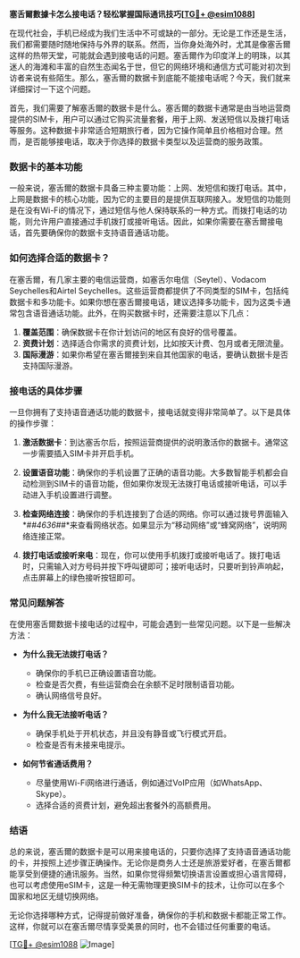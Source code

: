 **塞舌爾數據卡怎么接电话？轻松掌握国际通讯技巧[[TG💪+ @esim1088](https://t.me/s/esim1088)]**

在现代社会，手机已经成为我们生活中不可或缺的一部分。无论是工作还是生活，我们都需要随时随地保持与外界的联系。然而，当你身处海外时，尤其是像塞舌爾这样的热带天堂，可能就会遇到接电话的问题。塞舌爾作为印度洋上的明珠，以其迷人的海滩和丰富的自然生态闻名于世，但它的网络环境和通信方式可能对初次到访者来说有些陌生。那么，塞舌爾的数据卡到底能不能接电话呢？今天，我们就来详细探讨一下这个问题。

首先，我们需要了解塞舌爾的数据卡是什么。塞舌爾的数据卡通常是由当地运营商提供的SIM卡，用户可以通过它购买流量套餐，用于上网、发送短信以及拨打电话等服务。这种数据卡非常适合短期旅行者，因为它操作简单且价格相对合理。然而，是否能够接电话，取决于你选择的数据卡类型以及运营商的服务政策。

### 数据卡的基本功能

一般来说，塞舌爾的数据卡具备三种主要功能：上网、发短信和拨打电话。其中，上网是数据卡的核心功能，因为它的主要目的是提供互联网接入。发短信的功能则是在没有Wi-Fi的情况下，通过短信与他人保持联系的一种方式。而拨打电话的功能，则允许用户直接通过手机拨打或接听电话。因此，如果你需要在塞舌爾接电话，首先要确保你的数据卡支持语音通话功能。

### 如何选择合适的数据卡？

在塞舌爾，有几家主要的电信运营商，如塞舌尔电信（Seytel）、Vodacom Seychelles和Airtel Seychelles。这些运营商都提供了不同类型的SIM卡，包括纯数据卡和多功能卡。如果你想在塞舌爾接电话，建议选择多功能卡，因为这类卡通常包含语音通话功能。此外，在购买数据卡时，还需要注意以下几点：

1. **覆盖范围**：确保数据卡在你计划访问的地区有良好的信号覆盖。
2. **资费计划**：选择适合你需求的资费计划，比如按天计费、包月或者无限流量。
3. **国际漫游**：如果你希望在塞舌爾接到来自其他国家的电话，要确认数据卡是否支持国际漫游。

### 接电话的具体步骤

一旦你拥有了支持语音通话功能的数据卡，接电话就变得非常简单了。以下是具体的操作步骤：

1. **激活数据卡**：到达塞舌尔后，按照运营商提供的说明激活你的数据卡。通常这一步需要插入SIM卡并开启手机。
   
2. **设置语音功能**：确保你的手机设置了正确的语音功能。大多数智能手机都会自动检测到SIM卡的语音功能，但如果你发现无法拨打电话或接听电话，可以手动进入手机设置进行调整。

3. **检查网络连接**：确保你的手机连接到了合适的网络。你可以通过拨号界面输入*#*#4636#*#*来查看网络状态。如果显示为“移动网络”或“蜂窝网络”，说明网络连接正常。

4. **拨打电话或接听来电**：现在，你可以使用手机拨打或接听电话了。拨打电话时，只需输入对方号码并按下呼叫键即可；接听电话时，只要听到铃声响起，点击屏幕上的绿色接听按钮即可。

### 常见问题解答

在使用塞舌爾数据卡接电话的过程中，可能会遇到一些常见问题。以下是一些解决方法：

- **为什么我无法拨打电话？**
  - 确保你的手机已正确设置语音功能。
  - 检查是否欠费，有些运营商会在余额不足时限制语音功能。
  - 确认网络信号良好。

- **为什么我无法接听电话？**
  - 确保手机处于开机状态，并且没有静音或飞行模式开启。
  - 检查是否有未接来电提示。

- **如何节省通话费用？**
  - 尽量使用Wi-Fi网络进行通话，例如通过VoIP应用（如WhatsApp、Skype）。
  - 选择合适的资费计划，避免超出套餐外的高额费用。

### 结语

总的来说，塞舌爾的数据卡是可以用来接电话的，只要你选择了支持语音通话功能的卡，并按照上述步骤正确操作。无论你是商务人士还是旅游爱好者，在塞舌爾都能享受到便捷的通讯服务。当然，如果你觉得频繁切换语言设置或担心语言障碍，也可以考虑使用eSIM卡，这是一种无需物理更换SIM卡的技术，让你可以在多个国家和地区无缝切换网络。

无论你选择哪种方式，记得提前做好准备，确保你的手机和数据卡都能正常工作。这样，你就可以在塞舌爾尽情享受美景的同时，也不会错过任何重要的电话。

[[TG💪+ @esim1088](https://t.me/s/esim1088) ![Image](https://i.postimg.cc/4NQfJmqS/Snipaste-2025-05-13-00-14-12.png)]